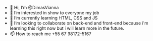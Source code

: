 - 👋 Hi, I’m @DimasVianna
- 👀 I’m interested in show to everyone my job 
- 🌱 I’m currently learning HTML, CSS and JS
- 💞️ I’m looking to collaborate on back-end and front-end because i'm learning this right now but i will learn more in the future.
- 📫 How to reach me +55 67 98172-5167

<!---
DimasVianna/DimasVianna is a ✨ special ✨ repository because its `README.md` (this file) appears on your GitHub profile.
You can click the Preview link to take a look at your changes.
--->
